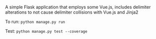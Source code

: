 A simple Flask application that employs some Vue.js, includes delimiter alterations to not cause delimiter collisions with Vue.js and Jinja2

To run: 
`python manage.py run`

Test:
`python manage.py test --coverage`

